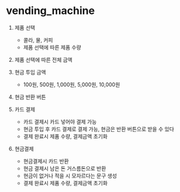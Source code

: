 # vending_machine

1. 제품 선택

   - 콜라, 물, 커피
   - 제품 선택에 따른 제품 수량

2. 제품 선택에 따른 전체 금액
3. 현금 투입 금액

   - 100원, 500원, 1,000원, 5,000원, 10,000원

4. 현금 반환 버튼
5. 카드 결제

   - 카드 결제시 카드 넣어야 결제 가능
   - 현금 투입 후 카드 결제로 결제 가능, 현금은 반환 버튼으로 받을 수 있다
   - 결제 완료시 제품 수량, 결제금액 초기화

6. 현금결제
   - 현금결제시 카드 반환
   - 현금 결제시 남은 돈 거스름돈으로 반환
   - 현금이 없거나 적을 시 모자르다는 문구 생성
   - 결제 완료시 제품 수량, 결제금액 초기화
